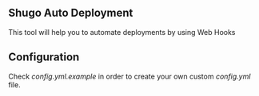 ## Shugo Auto Deployment

This tool will help you to automate deployments by using Web Hooks

## Configuration

Check *config.yml.example* in order to create your own custom *config.yml* file.